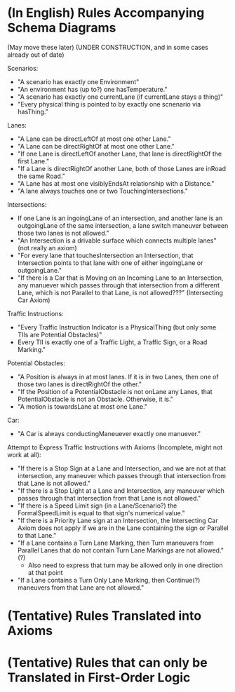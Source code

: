 # (In English) Rules Accompanying Schema Diagrams 
(May move these later)
(UNDER CONSTRUCTION, and in some cases already out of date)

Scenarios:
* "A scenario has exactly one Environment"
* "An environment has (up to?) one hasTemperature."
* "A scenario has exactly one currentLane (if currentLane stays a thing)"
* "Every physical thing is pointed to by exactly one scnenario via hasThing."

Lanes:
* "A Lane can be directLeftOf at most one other Lane."
* "A Lane can be directRightOf at most one other Lane."
* "If one Lane is directLeftOf another Lane, that lane is directRightOf the first Lane."
* "If a Lane is directRightOf another Lane, both of those Lanes are inRoad the same Road."
* "A Lane has at most one visiblyEndsAt relationship with a Distance."
* "A lane always touches one or two TouchingIntersections."


Intersections:
* If one Lane is an ingoingLane of an intersection, and another lane is an outgoingLane of the same intersection, a lane switch maneuver between those two lanes is not allowed."
* "An Intersection is a drivable surface which connects multiple lanes" (not really an axiom)
* "For every lane that touchesIntersection an Intersection, that Intersection points to that lane with one of either ingoingLane or outgoingLane."
* "If there is a Car that is Moving on an Incoming Lane to an Intersection, any manuever which passes through that intersection from a different Lane, which is not Parallel to that Lane, is not allowed???" (Intersecting Car Axiom)

Traffic Instructions:
* "Every Traffic Instruction Indicator is a PhysicalThing (but only some TIIs are Potential Obstacles)"
* Every TII is exactly one of a Traffic Light, a Traffic Sign, or a Road Marking."

Potential Obstacles:
* "A Position is always in at most lanes. If it is in two Lanes, then one of those two lanes is directRightOf the other."
* "If the Position of a PotentialObstacle is not onLane any Lanes, that PotentialObstacle is not an Obstacle. Otherwise, it is."
* "A motion is towardsLane at most one Lane."


Car:
* "A Car is always conductingManeuever exactly one manuever."


Attempt to Express Traffic Instructions with Axioms (Incomplete, might not work at all):
* "If there is a Stop Sign at a Lane and Intersection, and we are not at that intersection, any maneuver which passes through that intersection from that Lane is not allowed."
* "If there is a Stop Light at a Lane and Intersection, any maneuver which passes through that intersection from that Lane is not allowed."
* "If there is a Speed Limit sign (in a Lane/Scenario?) the FormalSpeedLimit is equal to that sign's numerical value."
* "If there is a Priority Lane sign at an Intersection, the Intersecting Car Axiom does not apply if we are in the Lane containing the sign or Parallel to that Lane."
* "If a Lane contains a Turn Lane Marking, then Turn maneuvers from Parallel Lanes that do not contain Turn Lane Markings are not allowed." (?)
  * Also need to express that turn may be allowed only in one direction at that point
* "If a Lane contains a Turn Only Lane Marking, then Continue(?) maneuvers from that Lane are not allowed."



# (Tentative) Rules Translated into Axioms


# (Tentative) Rules that can only be Translated in First-Order Logic